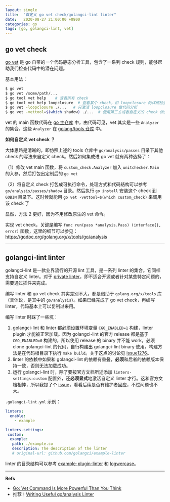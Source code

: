 ```yaml
---
layout: single
title:  "自定义 go vet check/golangci-lint linter"
date:   2020-08-27 21:00:00 +0800
categories: go
tags: [go, golangci-lint, vet]
---
```


## go vet check

[go vet](https://golang.org/cmd/vet/) 是 go 自带的一个代码静态分析工具，包含了一系列 check 规则，能够帮助我们检查代码中的潜在问题。

基本用法：

```sh
$ go vet
$ go vet /some/path/...
$ go tool vet help    # 查看所有 check
$ go tool vet help loopclosure  # 查看某个 check，如 loopclosure 的详细检查规则
$ go vet -loopclosure ./...   # 只激活 loopclosure 做代码分析
$ go vet -vettool=$(which shadow) ./...  # 使用第三方或者自定义的 check 做代码分析
```



vet 的 main 函数代码在 [go 主仓库](https://github.com/golang/go/blob/master/src/cmd/vet/main.go) 中，由代码可见，vet 其实是一些 `Analyzer` 的集合。这些 `Analyzer` 在 [golang/tools 仓库](https://github.com/golang/tools/tree/master/go/analysis/passes) 中。



**如何自定义 vet check ？**

大体思路是清晰的，即仿照上述的 tools 仓库中 `go/analysis/passes` 目录下其他 check 的写法来自定义 check。然后如何集成进 go vet 就有两种选择了：

（1）修改 vet main 函数，将 `custom_check.Analyzer` 加入 `unitchecker.Main` 的入参，然后打包出定制后的 `go vet`

（2）将自定义 check 打包成可执行命令，处理方式和代码结构可以参考 `go/analysis/passes/shadow` 目录。然后执行 `go install` 安装这个 check 到 `GOBIN` 目录下。这时候就能用 `go vet -vettool=$(which custom_check)` 来调用该 check 了

显然，方法 2 更好，因为不用修改原生的 vet 命令。



实现 vet check，关键是编写 `func run(pass *analysis.Pass) (interface{}, error)` 函数，这里的细节可以参见：https://godoc.org/golang.org/x/tools/go/analysis



---

## golangci-lint linter


golangci-lint 是一款业界流行的开源 lint 工具，是一系列 linter 的集合。它同样支持自定义 linter。对于 [private linter](https://golangci-lint.run/contributing/new-linters/#how-to-add-a-private-linter-to-golangci-lint)，即不适合开源或者针对某些特定问题的，需要通过插件来完成。

编写 linter 和 go vet check 其实差别不大，都是借助于 `golang.org/x/tools` 库（具体说，是其中的 `go/analysis`）。如果已经完成了 go vet check，再编写 linter，代码基本上可以复制过来用。

编写 linter 时踩了一些坑：

1. golangci-lint 和 linter 都必须设置环境变量 `CGO_ENABLED=1` 构建，linter plugin 才能被正常加载。因为 golangci-lint 的官方 release 都是基于 `CGO_ENABLED=0` 构建的，所以使用 release 的 binary 并不能 work。必须 clone golangci-lint 的代码，自行构建出 golangci-lint binary 使用。构建方法是在代码根目录下执行 `make build`。关于这点的讨论见 [issue1276](https://github.com/golangci/golangci-lint/issues/1276)。
2. linter 的依赖中如果和 golangci-lint 的依赖有重叠，**必须**和后者的依赖版本保持一致，否则无法加载成功。
3. 运行 golangci-lint 时，除了要按官方文档所述添加 `linters-settings:custom` 配置外，还**必须显式**地激活自定义 linter 才行。这和官方文档相悖，所以我提了个 [issue](https://github.com/golangci/golangci-lint/issues/1335)，看看后续是否有维护者回应，不过问题也不大。

`.golangci-lint.yml` 示例：

```yaml
linters:
  enable:
    - example

linters-settings:
 custom:
  example:
   path: ./example.so
   description: The description of the linter
   # original-url: github.com/golangci/example-linter
```

linter 的目录结构可以参考 [example-plugin-linter](https://github.com/golangci/example-plugin-linter) 和 [logwercase](https://github.com/alexisvisco/logwercase)。



---

**Refs**

* [Go: Vet Command Is More Powerful Than You Think](https://medium.com/a-journey-with-go/go-vet-command-is-more-powerful-than-you-think-563e9fdec2f5)
* 推荐！[Writing Useful go/analysis Linter](https://disaev.me/p/writing-useful-go-analysis-linter/)